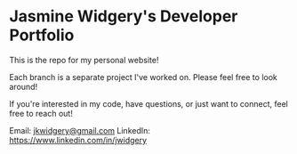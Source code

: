 # Jasmine Widgery's Developer Portfolio
This is the repo for my personal website!

Each branch is a separate project I've worked on. Please feel free to look around!

If you're interested in my code, have questions, or just want to connect, feel free to reach out!

Email: jkwidgery@gmail.com
LinkedIn: https://www.linkedin.com/in/jwidgery
